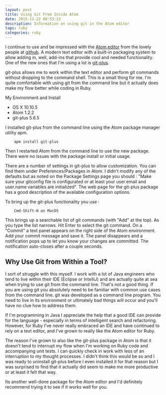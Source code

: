 ```yaml
---
layout: post
title: Using Git From Inside Atom
date: 2015-11-22 08:53:13
description: Information on using git in the Atom editor
tags: ruby
categories: ruby
---
```


I continue to use and be impressed with the [Atom editor](https://atom.io/) from the lovely people at [github](https://github.com/). A modern text editor with a built-in packaging system to allow adding in, well, add-ins that provide cool and needed functionality. One of the new ones that I'm using a lot is [git-plus](https://atom.io/packages/git-plus).

git-plus allows me to work within the text editor and perform git commands without dropping to the command shell. This is a small thing for me. I'm quite comfortable with using git from the command line but it actually does make my flow better while coding in Ruby.

My Environment and Install

- OS X 10.10.5
- Atom 1.2.2
- git-plus 5.6.5

I installed git-plus from the command line using the Atom package manager utility apm.

```
    apm install git-plus
```

Then I restarted Atom from the command line to use the new package. There were no issues with the package install or initial usage.

There are a number of settings in git-plus to allow customization. You can find them under Preferences/Packages in Atom. I didn't modify any of the defaults but as noted on the Package Settings page you should : "Make sure your gitconfig file is configurated or at least your user.email and user.name variables are initialized". The web page for the git-plus package has a good description of the available configuration options.

To bring up the git-plus functionality you use :

```
    Cmd-Shift-H on MacOS
```

This brings up a searchable list of git commands (with "Add" at the top). As you type the list narrows. Hit Enter to select the git command. On a "Commit" a text panel appears on the right side of the Atom environment. Add your commit message and save it. The panel disappears and a notification pops up to let you know your changes are committed. The notification auto-closes after a couple seconds.

## Why Use Git from Within a Tool?

I sort of struggle with this myself. I work with a lot of Java engineers who tend to live within their IDE (Eclipse or IntelliJ) and are actually quite at sea when trying to use git from the command line. That's not a good thing. If you are using git you absolutely need to be familiar with common use cases from the command line. git was developed as a command line program. You need to live in its environment or ultimately bad things will occur and you'll have no clue how to address them.

If I'm programming in Java I appreciate the help that a good IDE can provide for the language - especially in terms of intelligent search and refactoring. However, for Ruby I've never really embraced an IDE and have continued to rely on a text editor, and I've grown to really like the Atom editor for Ruby.

The reason I've grown to also like the git-plus package in Atom is that it doesn't tend to interrupt my flow when I'm working on Ruby code and accompanying unit tests. I can quickly check in work with less of an interruption to my thought processes. I didn't think this would be so and I was ready to uninstall git-plus before I even installed it for that reason but I was surprised to find that it actually did seem to make me more productive or at least it felt that way.

Its another well-done package for the Atom editor and I'd definitely recommend trying it to see if it works well for you.
